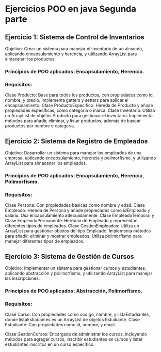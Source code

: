 # Ejercicios POO en java Segunda parte

## Ejercicio 1: Sistema de Control de Inventarios
Objetivo: Crear un sistema para manejar el inventario de un almacén, aplicando
encapsulamiento y herencia, y utilizando ArrayList para almacenar los productos.

### Principios de POO aplicados: Encapsulamiento, Herencia.

### Requisitos:

Clase Producto: Base para todos los productos, con propiedades como id, nombre, y
precio. Implementa getters y setters para aplicar el encapsulamiento.
Clase ProductoEspecifico: Hereda de Producto y añade propiedades específicas, como
categoria o marca.
Clase Inventario: Utiliza un ArrayList de objetos Producto para gestionar el inventario.
Implementa métodos para añadir, eliminar, y listar productos, además de buscar productos
por nombre o categoría.

## Ejercicio 2: Sistema de Registro de Empleados
Objetivo: Desarrollar un sistema para manejar los empleados de una empresa, aplicando
encapsulamiento, herencia y polimorfismo, y utilizando ArrayList para almacenar los
empleados.

### Principios de POO aplicados: Encapsulamiento, Herencia, Polimorfismo.

### Requisitos:

Clase Persona: Con propiedades básicas como nombre y edad.
Clase Empleado: Hereda de Persona y añade propiedades como idEmpleado y salario. Usa
encapsulamiento adecuadamente.
Clase EmpleadoTemporal y Clase EmpleadoPermanente: Heredan de Empleado y
representan diferentes tipos de empleados.
Clase GestionEmpleados: Utiliza un ArrayList para gestionar objetos del tipo Empleado.
Implementa métodos para añadir, eliminar y mostrar empleados. Utiliza polimorfismo para
manejar diferentes tipos de empleados.

## Ejercicio 3: Sistema de Gestión de Cursos
Objetivo: Implementar un sistema para gestionar cursos y estudiantes, aplicando
abstracción y polimorfismo, y utilizando ArrayList para manejar las inscripciones.

### Principios de POO aplicados: Abstracción, Polimorfismo.

### Requisitos:

Clase Curso: Con propiedades como codigo, nombre, y listaEstudiantes, donde
listaEstudiantes es un ArrayList de objetos Estudiante.
Clase Estudiante: Con propiedades como id, nombre, y email.

Clase GestionCursos: Encargada de administrar los cursos, incluyendo métodos para
agregar cursos, inscribir estudiantes en cursos y listar estudiantes inscritos en un curso
específico.
